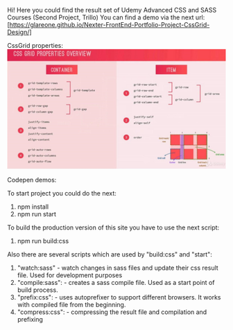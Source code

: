 Hi!
Here you could find the result set of Udemy Advanced CSS and SASS Courses (Second Project, Trillo)
You can find a demo via the next url:
[https://glareone.github.io/Nexter-FrontEnd-Portfolio-Project-CssGrid-Design/]

CssGrid properties:
![alt text](img/cssGrid_properties.jpg)

Codepen demos:


To start project you could do the next:
1. npm install
2. npm run start

To build the production version of this site you have to use the next script:
1. npm run build:css

Also there are several scripts which are used by "build:css" and "start":
1. "watch:sass" - watch changes in sass files and update their css result file. Used for development purposes
2. "compile:sass": - creates a sass compile file. Used as a start point of build process.
3. "prefix:css": - uses autoprefixer to support different browsers. It works with compiled file from the beginning.
4. "compress:css": - compressing the result file and compilation and prefixing
